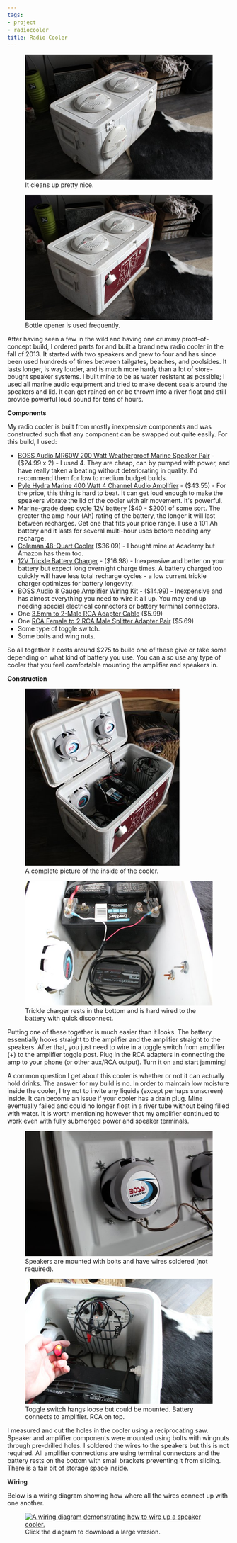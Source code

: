 ```yaml
---
tags:
- project
- radiocooler
title: Radio Cooler
---
```

<figure>
  <a href="/img/radio_cooler/IMG_1045.JPG">
    <img src="/img/radio_cooler/thumbnail_IMG_1045.JPG" alt="A front 45 degree view of the radio cooler.">
  </a>
  <figcaption>It cleans up pretty nice.</figcaption>
</figure>

<figure>
  <a href="/img/radio_cooler/IMG_1046.JPG">
    <img src="/img/radio_cooler/thumbnail_IMG_1046.JPG" alt="A rear 45 degree view of the radio cooler.">
  </a>
  <figcaption>Bottle opener is used frequently.</figcaption>
</figure>

After having seen a few in the wild and having one crummy proof-of-concept
build, I ordered parts for and built a brand new radio cooler in the fall
of 2013. It started with two speakers and grew to four and has since been used
hundreds of times between tailgates, beaches, and poolsides. It lasts longer, is
way louder, and is much more hardy than a lot of store-bought speaker systems. I
built mine to be as water resistant as possible; I used all marine audio
equipment and tried to make decent seals around the speakers and lid. It can get
rained on or be thrown into a river float and still provide powerful loud sound
for tens of hours.

**Components**

My radio cooler is built from mostly inexpensive components and was constructed
such that any component can be swapped out quite easily. For this build, I
used:</p>

- [BOSS Audio MR60W 200 Watt Weatherproof Marine Speaker Pair](https://www.amazon.com/gp/product/B0001XO674/ref=as_li_tl?ie=UTF8&camp=1789&creative=9325&creativeASIN=B0001XO674&linkCode=as2&tag=brentwalther-20&linkId=d27a93d077a8b48311c50f636e829d00) -
  ($24.99 x 2) - I used 4. They are cheap, can by pumped with power, and have
  really taken a beating without deteriorating in quality. I'd recommend them
  for low to medium budget builds.
- [Pyle Hydra Marine 400 Watt 4 Channel Audio Amplifier](https://www.amazon.com/gp/product/B000N5T0T4/ref=as_li_tl?ie=UTF8&camp=1789&creative=9325&creativeASIN=B000N5T0T4&linkCode=as2&tag=brentwalther-20&linkId=a5fdc9ea3b73f74269d88b1036aba20f) -
  ($43.55) - For the price, this thing is hard to beat. It can get loud enough
  to make the speakers vibrate the lid of the cooler with air movement. It's
  powerful.
- [Marine-grade deep cycle 12V battery](https://www.walmart.com/search/?cat_id=0&query=12v+marine+battery)
  ($40 - $200) of some sort. The greater the amp hour (Ah) rating of the
  battery, the longer it will last between recharges. Get one that fits your
  price range. I use a 101 Ah battery and it lasts for several multi-hour uses
  before needing any recharge.
- [Coleman 48-Quart Cooler](https://www.amazon.com/gp/product/B0000Dh3LT/ref=as_li_tl?ie=UTF8&camp=1789&creative=9325&creativeASIN=B0000Dh3LT&linkCode=as2&tag=brentwalther-20&linkId=c879ce06997cab67615feb50507b7641)
  ($36.09) - I bought mine at Academy but Amazon has them too.
- [12V Trickle Battery Charger](https://www.amazon.com/gp/product/B074Z2NFWW/ref=as_li_tl?ie=UTF8&camp=1789&creative=9325&creativeASIN=B074Z2NFWW&linkCode=as2&tag=brentwalther-20&linkId=3aa12c3487b5db0571a9c7507a6e1af6) -
  ($16.98) - Inexpensive and better on your battery but expect long overnight
  charge times. A battery charged too quickly will have less total recharge
  cycles - a low current trickle charger optimizes for battery longevity.
- [BOSS Audio 8 Gauge Amplifier Wiring Kit](https://www.amazon.com/gp/product/B000FKP7TY/ref=as_li_tl?ie=UTF8&camp=1789&creative=9325&creativeASIN=B000FKP7TY&linkCode=as2&tag=brentwalther-20&linkId=32e4c67c63df1578e4992fc4e34990fd) -
  ($14.99) - Inexpensive and has almost everything you need to wire it all up.
  You may end up needing special electrical connectors or battery terminal
  connectors.
- One
  [3.5mm to 2-Male RCA Adapter Cable](https://www.amazon.com/gp/product/B01D5H8JW0/ref=as_li_tl?ie=UTF8&camp=1789&creative=9325&creativeASIN=B01D5H8JW0&linkCode=as2&tag=brentwalther-20&linkId=007bc4dec686f1b292f0a9b916c21aac)
  ($5.99)
- One
  [RCA Female to 2 RCA Male Splitter Adapter Pair](https://www.amazon.com/gp/product/B016FCTD3G/ref=as_li_tl?ie=UTF8&camp=1789&creative=9325&creativeASIN=B016FCTD3G&linkCode=as2&tag=brentwalther-20&linkId=91f7f82d753ff157015649c37a283d6b)
  ($5.69)
- Some type of toggle switch.
- Some bolts and wing nuts.

So all together it costs around $275 to build one of these give or take some
depending on what kind of battery you use. You can also use any type of cooler
that you feel comfortable mounting the amplifier and speakers in.

**Construction**

<figure>
  <a href="/img/radio_cooler/IMG_1048JPG">
    <img src="/img/radio_cooler/thumbnail_IMG_1048.JPG" alt="A complete picture of the inside of the cooler.">
  </a>
  <figcaption>A complete picture of the inside of the cooler.</figcaption>
</figure>

<figure>
  <a href="/img/radio_cooler/IMG_1055.JPG">
    <img src="/img/radio_cooler/thumbnail_IMG_1055.JPG" alt="An image of the tricle charger wired to the battery.">
  </a>
  <figcaption>Trickle charger rests in the bottom and is hard wired to the battery with quick disconnect.</figcaption>
</figure>

Putting one of these together is much easier than it looks. The battery
essentially hooks straight to the amplifier and the amplifier straight to the
speakers. After that, you just need to wire in a toggle switch from amplifier
(+) to the amplifier toggle post. Plug in the RCA adapters in connecting the amp
to your phone (or other aux/RCA output). Turn it on and start jamming!

A common question I get about this cooler is whether or not it can actually hold
drinks. The answer for my build is no. In order to maintain low moisture inside
the cooler, I try not to invite any liquids (except perhaps sunscreen) inside.
It can become an issue if your cooler has a drain plug. Mine eventually failed
and could no longer float in a river tube without being filled with water. It is
worth mentioning however that my amplifier continued to work even with fully
submerged power and speaker terminals.

<figure>
  <a href="/img/radio_cooler/IMG_1049.JPG">
    <img src="/img/radio_cooler/thumbnail_IMG_1049.JPG" alt="An image of the wired and mounted speaker.">
  </a>
  <figcaption>Speakers are mounted with bolts and have wires soldered (not required).</figcaption>
</figure>

<figure>
  <a href="/img/radio_cooler/IMG_1051.JPG">
    <img src="/img/radio_cooler/thumbnail_IMG_1051.JPG" alt="An image of the amplifier, toggle switch, and battery.">
  </a>
  <figcaption>Toggle switch hangs loose but could be mounted. Battery connects to amplifier. RCA on top.</figcaption>
</figure>

I measured and cut the holes in the cooler using a reciprocating saw. Speaker
and amplifier components were mounted using bolts with wingnuts through
pre-drilled holes. I soldered the wires to the speakers but this is not
required. All amplifier connections are using terminal connectors and the
battery rests on the bottom with small brackets preventing it from sliding.
There is a fair bit of storage space inside.

**Wiring**

Below is a wiring diagram showing how where all the wires connect up with one
another.

<figure>
  <a href="https://docs.google.com/drawings/d/e/2PACX-1vSExBPmbnhiZ-A563ZKeSxLzr08WolJRVFDJOe76KpoUu5yE2oi-gQg029fryDE9mfK33lIWmys4YW6/pub?w=1440&amp;h=1080">
    <img src="https://docs.google.com/drawings/d/e/2PACX-1vSExBPmbnhiZ-A563ZKeSxLzr08WolJRVFDJOe76KpoUu5yE2oi-gQg029fryDE9mfK33lIWmys4YW6/pub?w=960&amp;h=720" alt="A wiring diagram demonstrating how to wire up a speaker cooler.">
  </a>
  <figcaption>Click the diagram to download a large version.</figcaption>
</figure>
